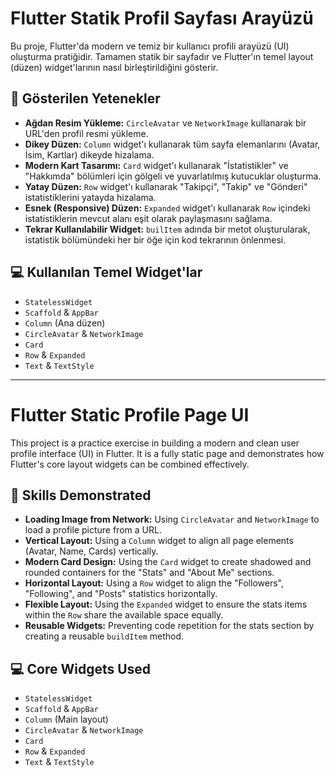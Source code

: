 # Flutter Statik Profil Sayfası Arayüzü

Bu proje, Flutter'da modern ve temiz bir kullanıcı profili arayüzü (UI) oluşturma pratiğidir. Tamamen statik bir sayfadır ve Flutter'ın temel layout (düzen) widget'larının nasıl birleştirildiğini gösterir.

## 🚀 Gösterilen Yetenekler

* **Ağdan Resim Yükleme:** `CircleAvatar` ve `NetworkImage` kullanarak bir URL'den profil resmi yükleme.
* **Dikey Düzen:** `Column` widget'ı kullanarak tüm sayfa elemanlarını (Avatar, İsim, Kartlar) dikeyde hizalama.
* **Modern Kart Tasarımı:** `Card` widget'ı kullanarak "İstatistikler" ve "Hakkımda" bölümleri için gölgeli ve yuvarlatılmış kutucuklar oluşturma.
* **Yatay Düzen:** `Row` widget'ı kullanarak "Takipçi", "Takip" ve "Gönderi" istatistiklerini yatayda hizalama.
* **Esnek (Responsive) Düzen:** `Expanded` widget'ı kullanarak `Row` içindeki istatistiklerin mevcut alanı eşit olarak paylaşmasını sağlama.
* **Tekrar Kullanılabilir Widget:** `builItem` adında bir metot oluşturularak, istatistik bölümündeki her bir öğe için kod tekrarının önlenmesi.

## 💻 Kullanılan Temel Widget'lar

* `StatelessWidget`
* `Scaffold` & `AppBar`
* `Column` (Ana düzen)
* `CircleAvatar` & `NetworkImage`
* `Card`
* `Row` & `Expanded`
* `Text` & `TextStyle`

---

# Flutter Static Profile Page UI

This project is a practice exercise in building a modern and clean user profile interface (UI) in Flutter. It is a fully static page and demonstrates how Flutter's core layout widgets can be combined effectively.

## 🚀 Skills Demonstrated

* **Loading Image from Network:** Using `CircleAvatar` and `NetworkImage` to load a profile picture from a URL.
* **Vertical Layout:** Using a `Column` widget to align all page elements (Avatar, Name, Cards) vertically.
* **Modern Card Design:** Using the `Card` widget to create shadowed and rounded containers for the "Stats" and "About Me" sections.
* **Horizontal Layout:** Using a `Row` widget to align the "Followers", "Following", and "Posts" statistics horizontally.
* **Flexible Layout:** Using the `Expanded` widget to ensure the stats items within the `Row` share the available space equally.
* **Reusable Widgets:** Preventing code repetition for the stats section by creating a reusable `buildItem` method.

## 💻 Core Widgets Used

* `StatelessWidget`
* `Scaffold` & `AppBar`
* `Column` (Main layout)
* `CircleAvatar` & `NetworkImage`
* `Card`
* `Row` & `Expanded`
* `Text` & `TextStyle`
